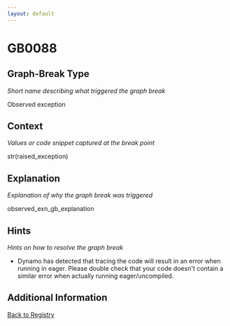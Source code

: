 ```yaml
---
layout: default
---
```

# GB0088

## Graph-Break Type
*Short name describing what triggered the graph break*

Observed exception

## Context
*Values or code snippet captured at the break point*

str(raised_exception)

## Explanation
*Explanation of why the graph break was triggered*

observed_exn_gb_explanation

## Hints
*Hints on how to resolve the graph break*

- Dynamo has detected that tracing the code will result in an error when running in eager. Please double check that your code doesn't contain a similar error when actually running eager/uncompiled.


## Additional Information

<!-- ADDITIONAL INFORMATION START - Add custom information below this line -->

<!-- ADDITIONAL INFORMATION END -->

[Back to Registry](../index.html)
